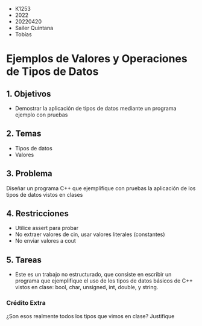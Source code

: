 * K1253
* 2022
* 20220420
* Sailer Quintana
* Tobías

# Ejemplos de Valores y Operaciones de Tipos de Datos
## 1. Objetivos
* Demostrar la aplicación de tipos de datos mediante un programa ejemplo con pruebas
## 2. Temas
* Tipos de datos
* Valores
## 3. Problema
Diseñar un programa C++ que ejemplifique con pruebas la aplicación de los tipos de datos vistos en clases
## 4. Restricciones
* Utilice assert para probar
* No extraer valores de cin, usar valores literales (constantes)
* No enviar valores a cout
## 5. Tareas
* Este es un trabajo no estructurado, que consiste en escribir un programa que ejemplifique el uso de los tipos de datos básicos de C++ vistos en clase: bool, char, unsigned, int, double, y string.
### Crédito Extra
¿Son esos realmente todos los tipos que vimos en clase? Justifique
